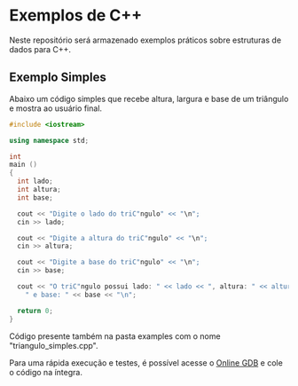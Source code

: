 # Exemplos de C++

Neste repositório será armazenado exemplos práticos sobre estruturas de dados para C++.

## Exemplo Simples

Abaixo um código simples que recebe altura, largura e base de um triângulo e mostra ao usuário final.

~~~c++
#include <iostream>

using namespace std;

int
main ()
{
  int lado;
  int altura;
  int base;

  cout << "Digite o lado do triC"ngulo" << "\n";
  cin >> lado;

  cout << "Digite a altura do triC"ngulo" << "\n";
  cin >> altura;

  cout << "Digite a base do triC"ngulo" << "\n";
  cin >> base;

  cout << "O triC"ngulo possui lado: " << lado << ", altura: " << altura <<
    " e base: " << base << "\n";

  return 0;
}
~~~
Código presente também na pasta examples com o nome "triangulo_simples.cpp".

Para uma rápida execução e testes, é possível acesse o [Online GDB](https://www.onlinegdb.com/online_c++_compiler) e cole o código na íntegra.
